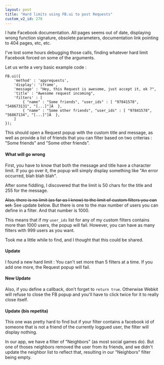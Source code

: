 ```yaml
---
layout: post
title: "Hard limits using FB.ui to post Requests"
custom_v2_id: 278
---
```


I hate Facebook documentation. All pages seems out of date, displaying wrong
function signature, obsolete parameters, documentation link pointing to 404
pages, etc, etc.

I've lost some hours debugging those calls, finding whatever hard limit
Facebook forced on some of the arguments.

Let us write a very basic example code :

    
    FB.ui({  
    	'method' : 'apprequests',  
    	'display': 'iframe',  
    	'message' : "Hey, this Request is awesome, just accept it, ok ?",  
    	'title' : "Awesome request incoming",  
    	'filters' : [  
    		{ "name" : "Some friends", "user_ids" : [ "97841578", "548673131", "[...]"]Â  },  
    		{ "name" : "Some other friends", "user_ids" : [ "97841578", "56867134", "[...]"]Â  },  
    	]  
    });

This should open a Request popup with the custom title and message, as well as
provide a list of friends that you can filter based on two criterias : "Some
friends" and "Some other friends".

#### What will go wrong

First, you have to know that both the message and title have a character
limit. If you go over it, the popup will simply display something like "An
error occurred, blah blah blah".

After some fiddling, I discovered that the limit is 50 chars for the title and
255 for the message.

<del>Also, there is no limit (as far as I know) to the limit of custom filters
you can set.</del> See update below. But there is one to the max number of
users you can define in a filter. And that number is 1000.

This means that if my `user_ids` list for any of my custom filters contains
more than 1000 users, the popup will fail. However, you can have as many
filters with 999 users as you want.

Took me a little while to find, and I thought that this could be shared.

#### Update

I found a new hard limit : You can't set more than 5 filters at a time. If you
add one more, the Request popup will fail.

#### New Update

Also, if you define a callback, don't forget to `return true`. Otherwise
Webkit will refuse to close the FB popup and you'll have to click twice for it
to really close itself.

#### Update (bis repetita)

This one was pretty hard to find but if your filter contains a facebook id of
someone that is not a friend of the currently loggued user, the filter will
display nothing.

In our app, we have a filter of "Neighbors" (as most social games do). But one
of thoses neighbors removed the user from its friends, and we didn't update
the neighbor list to reflect that, resulting in our "Neighbors" filter being
empty.

